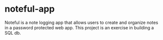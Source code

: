 # noteful-app

Noteful is a note logging app that allows users to create and organize notes in a password protected web app. 
This project is an exercise in building a SQL db. 
